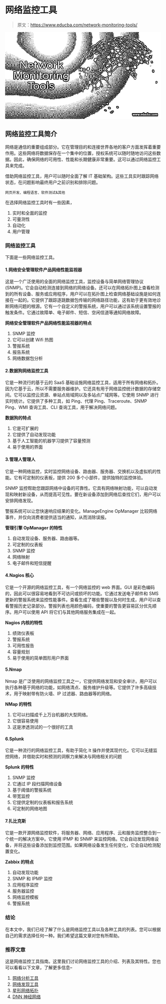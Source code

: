 # 网络监控工具

> 原文：<https://www.educba.com/network-monitoring-tools/>

![Network Monitoring Tools](img/8077cfba1c8a53c95cc62b4461e59e17.png)



## 网络监控工具简介

网络是通信的重要组成部分。它在管理目的和连接世界各地的客户方面发挥着重要作用。这些网络将数据保存在一个集中的位置，授权系统可以随时随地访问这些数据。因此，确保网络的可用性、性能和长期健康非常重要。这可以通过网络监控工具来完成。

借助网络监控工具，用户可以随时全面了解 IT 基础架构。这些工具实时跟踪网络状态，在问题影响最终用户之前识别和排除问题。

<small>网页开发、编程语言、软件测试&其他</small>

在选择网络监控工具时有一些因素，

1.  实时和全面的监控
2.  可量测性
3.  自动化
4.  用户管理

### 网络监控工具

下面是一些网络监控工具。

#### 1.网络安全管理软件产品网络性能监视器

这是一个广泛使用的全面的网络监控工具，监控设备与简单网络管理协议(SNMP)。它会自动检测连接到网络的网络设备。还可以在网络拓扑图上查看检测到的所有设备、服务或应用程序，用户可以在拓扑图上检查网络基础设施是如何连接在一起的。它提供了跟踪逐跳数据包传输的网络路径功能，这有助于更有效地诊断网络问题的根源。它有一个自定义的警报系统，用户可以通过该系统设置警报的触发条件。它通过故障单、电子邮件、短信、空闲信道等通知网络故障。

**网络安全管理软件产品网络性能监视器的特点**

1.  SNMP 监控
2.  它可以创建 Wifi 热图
3.  警报系统
4.  报告系统
5.  网络数据包分析

#### 2.数据狗网络监控工具

它是一种流行的基于云的 SaaS 基础设施网络监控工具，适用于所有网络和拓扑。因为它基于云，所以不需要服务器维护。它还具有用于网络监控统计数据的存储空间。它可以监控云资源、单站点局域网以及多站点广域网等。它使用 SNMP 进行实时统计。它提供了多种工具，如 Ping、代理 Ping、Traceroute、SNMP Ping、WMI 查询工具、CLI 查询工具，用于解决网络问题。

**数据狗的特点**

1.  它是可扩展的
2.  它提供了自动发现功能
3.  基于人工智能的机器学习提供了容量预测
4.  易于使用的界面

#### 3.管理人管理人

它是一种网络监控，实时监控网络设备、路由器、服务器、交换机以及虚拟机的性能。它有可定制的仪表板，提供 200 多个小部件，提供独特的监控体验。

SNMP 监控帮助您跟踪网络中设备的可靠性。它具有网络映射功能，可以自动发现和映射新设备，从而提高可见性。要在新设备添加到网络后查找它们，用户可以安排网络发现。

警报系统可以让您快速响应结果的变化。ManageEngine OpManager 比较网络事件，并仅向消费者提供适当的通知，从而消除误报。

**管理引擎 OpManager 的特性**

1.  自动发现设备、服务器、路由器等。
2.  可定制的仪表板
3.  SNMP 监控
4.  网络映射
5.  电子邮件和短信提醒

#### 4.Nagios 核心

它是一个开源的网络监控工具，有一个网络监控的 web 界面。GUI 是彩色编码的，因此可以很容易地看到不可访问或损坏的功能。它通过发送电子邮件和 SMS 更新的警报系统来监控性能事件。查看生成了哪些警报以及何时生成，用户可以查看警报历史记录部分。警报列表也用颜色编码，使重要的警告更容易区分优先顺序。用户可以使用 API 将它们与其他网络服务集成在一起。

**Nagios 内核的特性**

1.  绩效仪表板
2.  警报系统
3.  可用性报告
4.  容量规划
5.  易于使用的简单图形用户界面

#### 5.Nmap

Nmap 是广泛使用的网络监控工具之一，它提供网络发现和安全审计。用户可以执行各种基于网络的功能，如网络清点、服务维护升级等。它提供了许多高级技术，用于映射带有防火墙、IP 过滤器、路由器等的网络。

**NMap 的特性**

1.  它可以扫描成千上万台机器的大型网络。
2.  它很容易使用
3.  这是渗透测试的一个很好的工具

#### 6.Splunk

它是一种流行的网络监控工具，有助于简化 It 操作并使其现代化。它可以无缝监控网络，并借助实时和预测的洞察力来解决与网络相关的问题

**Splunk 的特性**

1.  SNMP 监控
2.  它通过 IP 段扫描网络设备
3.  基于阈值的警报系统
4.  带宽监控
5.  它提供定制的仪表板和报告系统
6.  可定制的网络地图

#### 7.扎比克斯

它是一款开源网络监控软件，将服务器、网络、应用程序、云和服务监控整合到一个统一的解决方案中。它使用 IPMP 和 SNMP 来监控网络。它会自动发现网络设备，并将这些设备添加到监控范围。如果网络设备发生任何变化，它会自动检测配置变化。

**Zabbix 的特点**

1.  自动发现功能
2.  SNMP 和 IPMP 监控
3.  应用程序监控
4.  服务器监控
5.  网络监控模板
6.  警报系统

### 结论

在本文中，我们已经了解了什么是网络监控工具以及各种工具的列表。您可以根据自己的需求选择任何一种。我们希望这篇文章对您有所帮助。

### 推荐文章

这是网络监控工具指南。这里我们讨论网络监控工具的介绍、列表及其特性。您也可以看看以下文章，了解更多信息–

1.  [网络分析工具](https://www.educba.com/network-analysis-tools/)
2.  [网络发现工具](https://www.educba.com/network-discovery-tools/)
3.  [星形网络拓扑](https://www.educba.com/star-network-topology/)
4.  [DNN 神经网络](https://www.educba.com/dnn-neural-network/)





